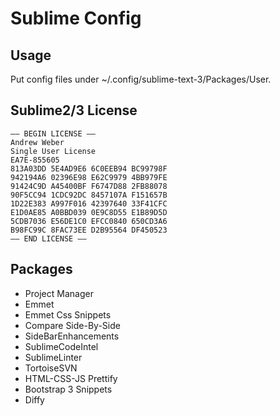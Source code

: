 # Sublime Config

## Usage
Put config files under ~/.config/sublime-text-3/Packages/User.

## Sublime2/3 License

```
—– BEGIN LICENSE —–
Andrew Weber
Single User License
EA7E-855605
813A03DD 5E4AD9E6 6C0EEB94 BC99798F
942194A6 02396E98 E62C9979 4BB979FE
91424C9D A45400BF F6747D88 2FB88078
90F5CC94 1CDC92DC 8457107A F151657B
1D22E383 A997F016 42397640 33F41CFC
E1D0AE85 A0BBD039 0E9C8D55 E1B89D5D
5CDB7036 E56DE1C0 EFCC0840 650CD3A6
B98FC99C 8FAC73EE D2B95564 DF450523
—— END LICENSE ——
```

## Packages
- Project Manager
- Emmet
- Emmet Css Snippets
- Compare Side-By-Side
- SideBarEnhancements
- SublimeCodeIntel
- SublimeLinter
- Tortoise​SVN
- HTML-CSS-JS Prettify
- Bootstrap 3 Snippets
- Diffy





